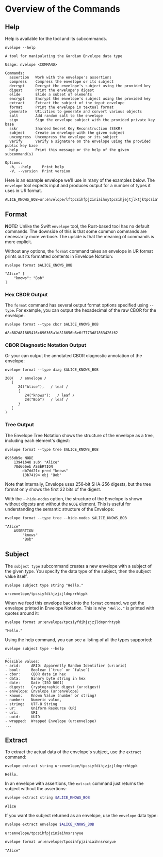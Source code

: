 # Overview of the Commands

## Help

Help is available for the tool and its subcommands.

```
nvelope --help
```

```
A tool for manipulating the Gordian Envelope data type

Usage: nvelope <COMMAND>

Commands:
  assertion   Work with the envelope's assertions
  compress    Compress the envelope or its subject
  decrypt     Decrypt the envelope's subject using the provided key
  digest      Print the envelope's digest
  elide       Elide a subset of elements
  encrypt     Encrypt the envelope's subject using the provided key
  extract     Extract the subject of the input envelope
  format      Print the envelope in textual format
  generate    Utilities to generate and convert various objects
  salt        Add random salt to the envelope
  sign        Sign the envelope subject with the provided private key base
  sskr        Sharded Secret Key Reconstruction (SSKR)
  subject     Create an envelope with the given subject
  uncompress  Uncompress the envelope or its subject
  verify      Verify a signature on the envelope using the provided public key base
  help        Print this message or the help of the given subcommand(s)

Options:
  -h, --help     Print help
  -V, --version  Print version
```

Here is an example envelope we'll use in many of the examples below. The `envelope` tool expects input and produces output for a number of types it uses in UR format.

```
ALICE_KNOWS_BOB=ur:envelope/lftpcsihfpjziniaihoytpcsihjejtjlktjktpcsiafwjliddssngwct
```

## Format

**NOTE:** Unlike the Swift `envelope` tool, the Rust-based tool has no default commands. The downside of this is that some common commands are necessarily more verbose. The upside is that the meaning of commands is more explicit.

Without any options, the `format` command takes an envelope in UR format prints out its formatted contents in Envelope Notation:

```
nvelope format $ALICE_KNOWS_BOB
```

```
"Alice" [
    "knows": "Bob"
]
```

### Hex CBOR Output

The `format` command has several output format options specified using `--type`. For example, you can output the hexadecimal of the raw CBOR for the envelope:

```
nvelope format --type cbor $ALICE_KNOWS_BOB
```

```
d8c882d81865416c696365a1d818656b6e6f7773d81863426f62
```

### CBOR Diagnostic Notation Output

Or your can output the annotated CBOR diagnostic annotation of the envelope:

```
nvelope format --type diag $ALICE_KNOWS_BOB
```

```
200(   / envelope /
   [
      24("Alice"),   / leaf /
      {
         24("knows"):   / leaf /
         24("Bob")   / leaf /
      }
   ]
)
```

### Tree Output

The Envelope Tree Notation shows the structure of the envelope as a tree, including each element's digest:

```
nvelope format --type tree $ALICE_KNOWS_BOB
```

```
8955db5e NODE
    13941b48 subj "Alice"
    78d666eb ASSERTION
        db7dd21c pred "knows"
        13b74194 obj "Bob"
```

Note that internally, Envelope uses 256-bit SHA-256 digests, but the tree format only shows the first 32 bits of the digest.

With the `--hide-nodes` option, the structure of the Envelope is shown without digests and without the `NODE` element. This is useful for understanding the semantic structure of the Envelope:

```
nvelope format --type tree --hide-nodes $ALICE_KNOWS_BOB
```

```
"Alice"
    ASSERTION
        "knows"
        "Bob"
```

## Subject

The `subject type` subcommand creates a new envelope with a subject of the given type. You specify the data type of the subject, then the subject value itself.

```
nvelope subject type string "Hello."
```

```
ur:envelope/tpcsiyfdihjzjzjldmprrhtypk
```

When we feed this envelope back into the `format` comand, we get the envelope printed in Envelope Notation. This is why `"Hello."` is printed with quotes around it:

```
nvelope format ur:envelope/tpcsiyfdihjzjzjldmprrhtypk
```

```
"Hello."
```

Using the help command, you can see a listing of all the types supported:

```
nvelope subject type --help
```

```
...
Possible values:
- arid:     ARID: Apparently Random Identifier (ur:arid)
- bool:     Boolean (`true` or `false`)
- cbor:     CBOR data in hex
- data:     Binary byte string in hex
- date:     Date (ISO 8601)
- digest:   Cryptographic digest (ur:digest)
- envelope: Envelope (ur:envelope)
- known:    Known Value (number or string)
- number:   Numeric value,
- string:   UTF-8 String
- ur:       Uniform Resource (UR)
- uri:      URI
- uuid:     UUID
- wrapped:  Wrapped Envelope (ur:envelope)
...
```

## Extract

To extract the actual data of the envelope's subject, use the `extract` command:

```
nvelope extract string ur:envelope/tpcsiyfdihjzjzjldmprrhtypk
```

```
Hello.
```

In an envelope with assertions, the `extract` command just returns the subject without the assertions:

```bash
nvelope extract string $ALICE_KNOWS_BOB
```

```
Alice
```

If you want the subject returned as an envelope, use the `envelope` data type:

```bash
nvelope extract envelope $ALICE_KNOWS_BOB
```

```
ur:envelope/tpcsihfpjziniaihnsrsnyue
```

```bash
nvelope format ur:envelope/tpcsihfpjziniaihnsrsnyue
```

```
"Alice"
```
